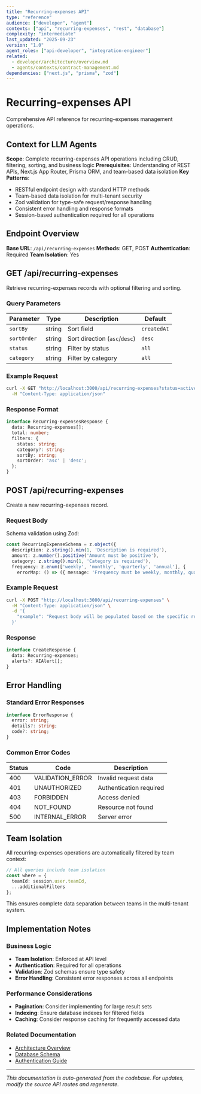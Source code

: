 ```yaml
---
title: "Recurring-expenses API"
type: "reference"
audience: ["developer", "agent"]
contexts: ["api", "recurring-expenses", "rest", "database"]
complexity: "intermediate"
last_updated: "2025-09-23"
version: "1.0"
agent_roles: ["api-developer", "integration-engineer"]
related:
  - developer/architecture/overview.md
  - agents/contexts/contract-management.md
dependencies: ["next.js", "prisma", "zod"]
---
```


# Recurring-expenses API

Comprehensive API reference for recurring-expenses management operations.

## Context for LLM Agents

**Scope**: Complete recurring-expenses API operations including CRUD, filtering, sorting, and business logic
**Prerequisites**: Understanding of REST APIs, Next.js App Router, Prisma ORM, and team-based data isolation
**Key Patterns**:
- RESTful endpoint design with standard HTTP methods
- Team-based data isolation for multi-tenant security
- Zod validation for type-safe request/response handling
- Consistent error handling and response formats
- Session-based authentication required for all operations

## Endpoint Overview

**Base URL**: `/api/recurring-expenses`
**Methods**: GET, POST
**Authentication**: Required
**Team Isolation**: Yes


## GET /api/recurring-expenses

Retrieve recurring-expenses records with optional filtering and sorting.

### Query Parameters

| Parameter | Type | Description | Default |
|-----------|------|-------------|---------|
| `sortBy` | string | Sort field | `createdAt` |
| `sortOrder` | string | Sort direction (`asc`/`desc`) | `desc` |
| `status` | string | Filter by status | `all` |
| `category` | string | Filter by category | `all` |

### Example Request

```bash
curl -X GET "http://localhost:3000/api/recurring-expenses?status=active&sortBy=createdAt&sortOrder=desc" \
  -H "Content-Type: application/json"
```

### Response Format

```typescript
interface Recurring-expensesResponse {
  data: Recurring-expenses[];
  total: number;
  filters: {
    status: string;
    category?: string;
    sortBy: string;
    sortOrder: 'asc' | 'desc';
  };
}
```



## POST /api/recurring-expenses

Create a new recurring-expenses record.

### Request Body


Schema validation using Zod:

```typescript
const RecurringExpenseSchema = z.object({
  description: z.string().min(1, 'Description is required'),
  amount: z.number().positive('Amount must be positive'),
  category: z.string().min(1, 'Category is required'),
  frequency: z.enum(['weekly', 'monthly', 'quarterly', 'annual'], {
    errorMap: () => ({ message: 'Frequency must be weekly, monthly, quarterly, or annual' });
```


### Example Request

```bash
curl -X POST "http://localhost:3000/api/recurring-expenses" \
  -H "Content-Type: application/json" \
  -d '{
    "example": "Request body will be populated based on the specific recurring-expenses schema"
  }'
```

### Response

```typescript
interface CreateResponse {
  data: Recurring-expenses;
  alerts?: AIAlert[];
}
```






## Error Handling

### Standard Error Responses

```typescript
interface ErrorResponse {
  error: string;
  details?: string;
  code?: string;
}
```

### Common Error Codes

| Status | Code | Description |
|--------|------|-------------|
| 400 | VALIDATION_ERROR | Invalid request data |
| 401 | UNAUTHORIZED | Authentication required |
| 403 | FORBIDDEN | Access denied |
| 404 | NOT_FOUND | Resource not found |
| 500 | INTERNAL_ERROR | Server error |


## Team Isolation

All recurring-expenses operations are automatically filtered by team context:

```typescript
// All queries include team isolation
const where = {
  teamId: session.user.teamId,
  ...additionalFilters
};
```

This ensures complete data separation between teams in the multi-tenant system.


## Implementation Notes

### Business Logic
- **Team Isolation**: Enforced at API level
- **Authentication**: Required for all operations
- **Validation**: Zod schemas ensure type safety
- **Error Handling**: Consistent error responses across all endpoints

### Performance Considerations
- **Pagination**: Consider implementing for large result sets
- **Indexing**: Ensure database indexes for filtered fields
- **Caching**: Consider response caching for frequently accessed data

### Related Documentation
- [Architecture Overview](../../developer/architecture/overview.md)
- [Database Schema](../../developer/architecture/database.md)
- [Authentication Guide](../../developer/authentication.md)

---

*This documentation is auto-generated from the codebase. For updates, modify the source API routes and regenerate.*